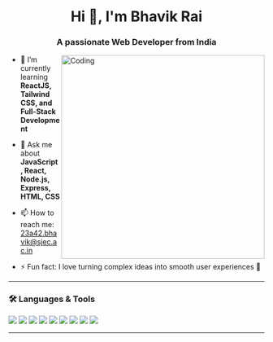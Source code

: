 <h1 align="center">Hi 👋, I'm Bhavik Rai</h1>
<h3 align="center">A passionate Web Developer from India</h3>

<img align="right" alt="Coding" width="400" src="https://cdn.dribbble.com/users/1162077/screenshots/3848914/programmer.gif" />

- 🌱 I’m currently learning **ReactJS, Tailwind CSS, and Full-Stack Development**

- 💬 Ask me about **JavaScript, React, Node.js, Express, HTML, CSS**

- 📫 How to reach me: 23a42.bhavik@sjec.ac.in

- ⚡ Fun fact: I love turning complex ideas into smooth user experiences 🚀

---

### 🛠️ Languages & Tools

<p align="left"> 
  <a href="https://developer.mozilla.org/en-US/docs/Web/HTML" target="_blank"><img src="https://img.icons8.com/color/48/000000/html-5--v1.png"/></a> 
  <a href="https://developer.mozilla.org/en-US/docs/Web/CSS" target="_blank"><img src="https://img.icons8.com/color/48/000000/css3.png"/></a> 
  <a href="https://developer.mozilla.org/en-US/docs/Web/JavaScript" target="_blank"><img src="https://img.icons8.com/color/48/000000/javascript--v1.png"/></a> 
  <a href="https://reactjs.org/" target="_blank"><img src="https://img.icons8.com/color/48/000000/react-native.png"/></a> 
  <a href="https://nodejs.org/" target="_blank"><img src="https://img.icons8.com/color/48/000000/nodejs.png"/></a>
  <a href="https://expressjs.com/" target="_blank"><img src="https://img.icons8.com/ios/50/000000/express-js.png"/></a>
  <a href="https://git-scm.com/" target="_blank"><img src="https://img.icons8.com/color/48/000000/git.png"/></a>
  <a href="https://www.mongodb.com/" target="_blank"><img src="https://img.icons8.com/color/48/000000/mongodb.png"/></a>
  <a href="https://tailwindcss.com/" target="_blank"><img src="https://img.icons8.com/color/48/000000/tailwindcss.png"/></a>
</p>

---

<!---
Bhavik9696/Bhavik9696 is a ✨ special ✨ repository because its `README.md` (this file) appears on your GitHub profile.
You can click the Preview link to take a look at your changes.
--->
